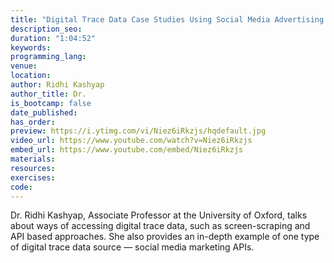 ```yaml
---
title: "Digital Trace Data Case Studies Using Social Media Advertising Data"
description_seo:
duration: "1:04:52"
keywords:
programming_lang:
venue:
location:
author: Ridhi Kashyap
author_title: Dr.
is_bootcamp: false
date_published: 
has_order:
preview: https://i.ytimg.com/vi/Niez6iRkzjs/hqdefault.jpg
video_url: https://www.youtube.com/watch?v=Niez6iRkzjs
embed_url: https://www.youtube.com/embed/Niez6iRkzjs
materials:
resources:
exercises:
code:
---
```


Dr. Ridhi Kashyap, Associate Professor at the University of Oxford, talks about ways of accessing digital trace data, such as screen-scraping and API based approaches. She also provides an in-depth example of one type of digital trace data source — social media marketing APIs.
